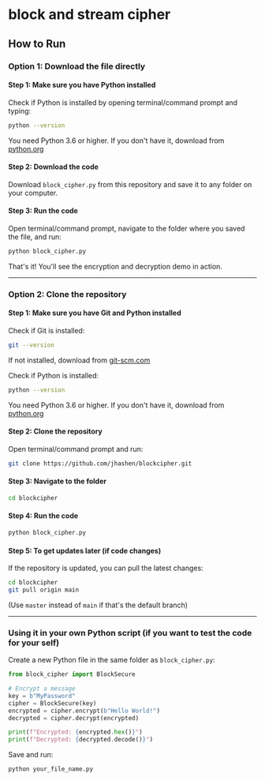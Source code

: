 # block and stream cipher

## How to Run

### Option 1: Download the file directly

#### Step 1: Make sure you have Python installed
Check if Python is installed by opening terminal/command prompt and typing:
```bash
python --version
```
You need Python 3.6 or higher. If you don't have it, download from [python.org](https://www.python.org/downloads/)

#### Step 2: Download the code
Download `block_cipher.py` from this repository and save it to any folder on your computer.

#### Step 3: Run the code
Open terminal/command prompt, navigate to the folder where you saved the file, and run:
```bash
python block_cipher.py
```

That's it! You'll see the encryption and decryption demo in action.

---

### Option 2: Clone the repository

#### Step 1: Make sure you have Git and Python installed
Check if Git is installed:
```bash
git --version
```
If not installed, download from [git-scm.com](https://git-scm.com/downloads)

Check if Python is installed:
```bash
python --version
```
You need Python 3.6 or higher. If you don't have it, download from [python.org](https://www.python.org/downloads/)

#### Step 2: Clone the repository
Open terminal/command prompt and run:
```bash
git clone https://github.com/jhashen/blockcipher.git
```

#### Step 3: Navigate to the folder
```bash
cd blockcipher
```

#### Step 4: Run the code
```bash
python block_cipher.py
```

#### Step 5: To get updates later (if code changes)
If the repository is updated, you can pull the latest changes:
```bash
cd blockcipher
git pull origin main
```
(Use `master` instead of `main` if that's the default branch)

---

### Using it in your own Python script (if you want to test the code for your self)
Create a new Python file in the same folder as `block_cipher.py`:

```python
from block_cipher import BlockSecure

# Encrypt a message
key = b"MyPassword"
cipher = BlockSecure(key)
encrypted = cipher.encrypt(b"Hello World!")
decrypted = cipher.decrypt(encrypted)

print(f"Encrypted: {encrypted.hex()}")
print(f"Decrypted: {decrypted.decode()}")
```

Save and run:
```bash
python your_file_name.py
```